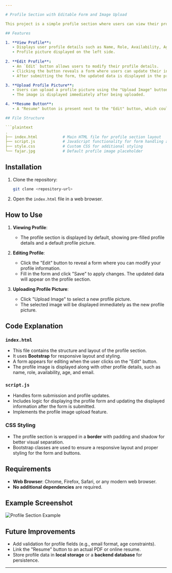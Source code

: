 ```yaml
---

# Profile Section with Editable Form and Image Upload

This project is a simple profile section where users can view their profile information, edit it via a form, and upload a profile picture. The design is built using **HTML**, **CSS**, **JavaScript**, and **Bootstrap 4.5.2**. The user can edit various fields like name, email, role, availability, age, location, and years of experience, which are displayed in the profile section. A profile picture can also be uploaded.

## Features

1. **View Profile**:
   - Displays user profile details such as Name, Role, Availability, Age, Location, Years of Experience, and Email.
   - Profile picture displayed on the left side.
   
2. **Edit Profile**:
   - An `Edit` button allows users to modify their profile details.
   - Clicking the button reveals a form where users can update their information.
   - After submitting the form, the updated data is displayed in the profile section.

3. **Upload Profile Picture**:
   - Users can upload a profile picture using the "Upload Image" button.
   - The image is displayed immediately after being uploaded.

4. **Resume Button**:
   - A "Resume" button is present next to the "Edit" button, which could be linked to a user's resume in the future.

## File Structure

```plaintext
.
├── index.html           # Main HTML file for profile section layout
├── script.js            # JavaScript functionality for form handling and image upload
├── style.css            # Custom CSS for additional styling
└── fajar.jpg            # Default profile image placeholder
```

## Installation

1. Clone the repository:
   ```bash
   git clone <repository-url>
   ```
2. Open the `index.html` file in a web browser.

## How to Use

1. **Viewing Profile**: 
   - The profile section is displayed by default, showing pre-filled profile details and a default profile picture.
   
2. **Editing Profile**: 
   - Click the "Edit" button to reveal a form where you can modify your profile information.
   - Fill in the form and click "Save" to apply changes. The updated data will appear on the profile section.

3. **Uploading Profile Picture**:
   - Click "Upload Image" to select a new profile picture.
   - The selected image will be displayed immediately as the new profile picture.

## Code Explanation

### `index.html`

- This file contains the structure and layout of the profile section.
- It uses **Bootstrap** for responsive layout and styling.
- A form appears for editing when the user clicks on the "Edit" button.
- The profile image is displayed along with other profile details, such as name, role, availability, age, and email.

### `script.js`

- Handles form submission and profile updates.
- Includes logic for displaying the profile form and updating the displayed information after the form is submitted.
- Implements the profile image upload feature.

### CSS Styling

- The profile section is wrapped in a **border** with padding and shadow for better visual separation.
- Bootstrap classes are used to ensure a responsive layout and proper styling for the form and buttons.

## Requirements

- **Web Browser**: Chrome, Firefox, Safari, or any modern web browser.
- **No additional dependencies** are required.

## Example Screenshot

![Profile Section Example](fajar.jpeg)

## Future Improvements

- Add validation for profile fields (e.g., email format, age constraints).
- Link the "Resume" button to an actual PDF or online resume.
- Store profile data in **local storage** or a **backend database** for persistence.

---
```

